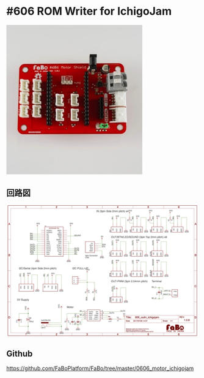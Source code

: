 # #606 ROM Writer for IchigoJam


![](./img/606_motor_ichigojam.jpg)
<!--COLORME-->

## 回路図
![](./img/606_motor_ichigojam_sch.png)

## Github

https://github.com/FaBoPlatform/FaBo/tree/master/0606_motor_ichigojam
